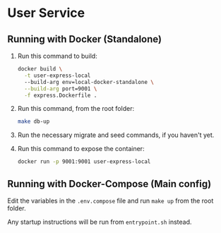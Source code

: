 # User Service

## Running with Docker (Standalone)

1. Run this command to build:
    ```sh
    docker build \
      -t user-express-local
      --build-arg env=local-docker-standalone \
      --build-arg port=9001 \
      -f express.Dockerfile .
    ```
2. Run this command, from the root folder:
    ```sh
    make db-up
    ```

3. Run the necessary migrate and seed commands, if you haven't yet.

4. Run this command to expose the container:
    ```sh
    docker run -p 9001:9001 user-express-local
    ```

## Running with Docker-Compose (Main config)

Edit the variables in the `.env.compose` file and run `make up` from the root folder.

Any startup instructions will be run from `entrypoint.sh` instead.
